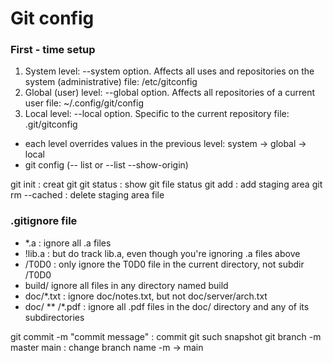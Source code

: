 # Git config


### **First - time setup**
1. System level: --system option. Affects all uses and repositories on the system (administrative)
    file: /etc/gitconfig
2. Global (user) level: --global option. Affects all repositories of a current user
    file: ~/.config/git/config
3. Local level: --local option. Specific to the current repository
    file: .git/gitconfig    
* each level overrides values in the previous level: system -> global -> local
* git config (-- list or --list --show-origin) 

git init : creat git 
git status : show git file status
git add : add staging area
git rm --cached : delete staging area file
### **.gitignore file**
- *.a : ignore all .a files
- !lib.a : but do track lib.a, even though you're ignoring .a files above
- /T0D0 : only ignore the T0D0 file in the current directory, not subdir /T0D0
- build/ ignore all files in any directory named build
- doc/*.txt : ignore doc/notes.txt, but not doc/server/arch.txt
- doc/ \** /*.pdf : ignore all .pdf files in the doc/ directory and any of its subdirectories

git commit -m "commit message" : commit git such snapshot
git branch -m master main : change branch name -m -> main
